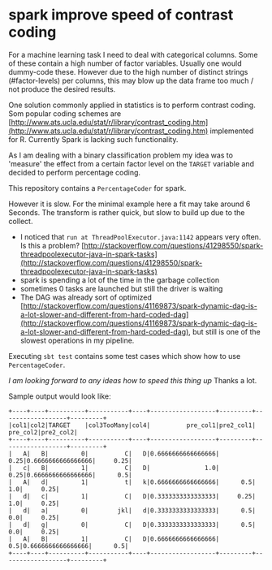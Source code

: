# spark improve speed of contrast coding

For a machine learning task I need to deal with categorical columns. 
Some of these contain a high number of factor variables.
Usually one would dummy-code these. However due to the high number of distinct strings (#factor-levels) per columns,
this may blow up the data frame too much / not produce the desired results.

One solution commonly applied in statistics is to perform contrast coding.
Som popular coding schemes are [http://www.ats.ucla.edu/stat/r/library/contrast_coding.htm](http://www.ats.ucla.edu/stat/r/library/contrast_coding.htm)
implemented for R.
Currently Spark is lacking such functionality.

As I am dealing with a binary classification problem my idea was to 'measure' the effect from a certain factor level on the 
`TARGET` variable and decided to perform percentage coding.

This repository contains a `PercentageCoder` for spark. 

However it is slow. For the minimal example here a fit may take around 6 Seconds. The transform is rather quick, but slow to build up due to the collect.
  - I noticed that `run at ThreadPoolExecutor.java:1142` appears very often. Is this a problem?
[http://stackoverflow.com/questions/41298550/spark-threadpoolexecutor-java-in-spark-tasks](http://stackoverflow.com/questions/41298550/spark-threadpoolexecutor-java-in-spark-tasks)
  - spark is spending a lot of the time in the garbage collection
  - sometimes 0 tasks are launched but still the driver is waiting
  - The DAG was already sort of optimized [http://stackoverflow.com/questions/41169873/spark-dynamic-dag-is-a-lot-slower-and-different-from-hard-coded-dag](http://stackoverflow.com/questions/41169873/spark-dynamic-dag-is-a-lot-slower-and-different-from-hard-coded-dag),
but still is one of the slowest operations in my pipeline. 

Executing `sbt test` contains some test cases which show how to use `PercentageCoder`.

*I am looking forward to any ideas how to speed this thing up*
 Thanks a lot.

Sample output would look like:

```
+----+----+----------+-----------+----+------------------+---------+------------------+---------+
|col1|col2|TARGET    |col3TooMany|col4|          pre_col1|pre2_col1|          pre_col2|pre2_col2|
+----+----+----------+-----------+----+------------------+---------+------------------+---------+
|   A|   B|         0|          C|   D|0.6666666666666666|     0.25|0.6666666666666666|     0.25|
|   c|   B|         1|          C|   D|               1.0|     0.25|0.6666666666666666|      0.5|
|   A|   d|         1|          t|   k|0.6666666666666666|      0.5|               1.0|     0.25|
|   d|   c|         1|          C|   D|0.3333333333333333|     0.25|               1.0|     0.25|
|   d|   a|         0|        jkl|   d|0.3333333333333333|      0.5|               0.0|     0.25|
|   d|   g|         0|          C|   D|0.3333333333333333|      0.5|               0.0|     0.25|
|   A|   B|         1|          C|   D|0.6666666666666666|      0.5|0.6666666666666666|      0.5|
+----+----+----------+-----------+----+------------------+---------+------------------+---------+
```
